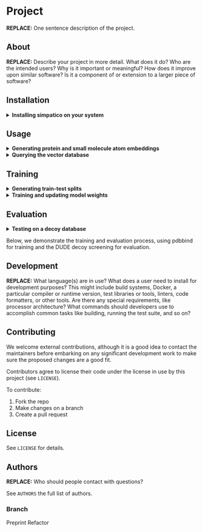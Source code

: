 # Project

**REPLACE:** One sentence description of the project.

## About

**REPLACE:** Describe your project in more detail. What does it do? Who are the intended
users? Why is it important or meaningful? How does it improve upon similar
software? Is it a component of or extension to a larger piece of software?

## Installation
<details closed>
<summary><strong>Installing simpatico on your system</strong></summary>
Simpatico depends on several GPU-based libraries such as PyTorch that are sensitive to the variables of different computing environments, things like CUDA version or GPU availability. These dependencies include PyTorch, PyG, and Faiss.

The following sequence of commands is likely to accommodate most users. This procedure has been cobbled together from installation instructions provided by the respective libraries at the following URLs:
  - PyTorch - https://pytorch.org/get-started/locally/
  - PyG - https://pytorch-geometric.readthedocs.io/en/latest/install/installation.html
  - Faiss - https://pypi.org/project/faiss-gpu-cu12/

### 1. Installing PyTorch
```bash 
$ pip install torch torchvision torchaudio
```
Now to identify PyTorch and CUDA versions:

```bash
$ python -c "import torch; print(torch.__version__)"
```

Which will produce a value like:
```bash 
$ 2.7.0+cu126
```
If this fails to produce a `cu{NUMBER}` value, try 
```bash
$ python -c "import torch; print(torch.version.cuda)"
```

### 2. Installing PyG
Now install the correct PyG packages according to the provided version numbers:
```bash
$ pip install pyg_lib torch_scatter torch_sparse torch_cluster torch_spline_conv -f https://data.pyg.org/whl/torch-2.7.0+cu126.html
```
Note that values of ``torch-2.7.0+cu126.html`` need to be changed to match the version numbers produced by the previous command.

### 3. Installing Faiss
Finally, we can install the Faiss-gpu library that matches our version of CUDA:

```bash
$ pip install faiss-gpu-cu12
```

### 4. Installing simpatico

With all the dependencies in place, installing simpatico itself is quite simple!

```bash
$ git clone git@github.com:TravisWheelerLab/Simpatico.git
$ pip install Simpatico
```
</details>

## Usage
<details closed>
<summary><strong>Generating protein and small molecule atom embeddings</strong></summary>

Out of the box, simpatico comes with weights trained on PDBBind, and may be used to generate embeddings for your very own proteins and small molecules. 

To obtain embeddings for a protein pocket, a .csv of the following format must be specified:

**protein_eval_input.csv**:
```
/path/to/protein_1.pdb, /path/to/pocket_coordinates_1.sdf
/path/to/protein_2.pdb, /path/to/pocket_coordinates_2.sdf
...
```
In this example, the positions of the ligand items will be used to specify the protein pocket surface atoms. Pockets may be specified with any 3D molecular structure file (.sdf, .mol2, or .pdb), or with a 3-column .csv file where each line represents a new X,Y,Z coordinate.

Having a method for pointing to our target structure files and specifying pockets, we may generate embeddings via the following:

### Command Usage 
```bash
$ simpatico eval INPUT_FILE.csv OUTPUT_DIR/ (-p | -m)
```
Where either `-p` or `-m` must be specified to indicate `protein` or `molecule`.
### Example 
```bash
$ simpatico eval protein_eval_input.csv protein_embeds/ -p
```
For each protein .pdb file supplied, a .pyg file will be produced in the specified output directory. The nodes of this graph represent pocket surface atoms, with embedding values stored in `graph.x`, and 3D positions in `graph.pos`.

Generating small-molecule embeds is a nearly identical process, except the input .csv file requires only one column:
**molecule_eval_input.csv**:
```
/path/to/molecule_1.sdf
/path/to/molecule_2.sdf
...
```
So running the command will look like:
### Example 
```bash
$ simpatico eval molecule_eval_input.csv molecule_embeds/ -m
```
For each specified molecular structure, a .pyg file representing a [batch of graphs](https://pytorch-geometric.readthedocs.io/en/2.5.3/generated/torch_geometric.data.Batch.html) will be generated. The batch contains all molecules described in the sdf file. Like the protein embedding output, the embedding values are contained in `graph.x`.
</details>
<details closed>
<summary><strong>Querying the vector database</strong></summary>

</details>

## Training
<details closed>
<summary><strong>Generating train-test splits</strong></summary>
</details closed>

<details closed>
<summary><strong>Training and updating model weights</strong></summary>
### Wrangling Training Data

#### Converting molecular structures to PyG graphs
Simpatico is trained on structural data of resolved protein-ligand complexes as described in .pdb files. Therefore, our first step is to process the .pdb files we'd like to use as training data to generate protein-pocket and small-molecule graphs and conveniently store them as PyG graph objects. 

As with many of simpatico's functions, we may pass in a list of paths to the structure files, or a quote-enclosed unix path, "/something/like/this.pdb". The files pointed to with either method will be converted to PyG graph objects and stored in the specified output location. 

The crucial difference between converting protein and molecule files is the use of the `-p` or `-m` to indicate the type of structure.

```bash
   % simpatico convert -i "$HOME/data/pdbbind/*/*_protein.pdb" -p -o train_target_pygs/

   % simpatico convert -i "$HOME/data/pdbbind/*/*_ligand.sdf" -m -o train_ligand_pygs/
```

#### Train-validation sets
Now we need to organize these graphs into a train-validation set to pass on to our training process. This requires a `.txt` file structured as follows:

```
t, path/to/protein/target/graph.pyg, path/to/corresponding/ligand/graph.pyg
t, path/to/protein/target/graph.pyg, path/to/corresponding/ligand/graph.pyg
t, path/to/protein/target/graph.pyg, path/to/corresponding/ligand/graph.pyg
v, path/to/protein/target/graph.pyg, path/to/corresponding/ligand/graph.pyg
v, path/to/protein/target/graph.pyg, path/to/corresponding/ligand/graph.pyg
v, path/to/protein/target/graph.pyg, path/to/corresponding/ligand/graph.pyg
```

All target-ligand pairs below the `training` but above the `validation` line will be trained on to optimize the weights. all target-ligand pairs described 

</details>

## Evaluation
<details closed>
<summary><strong>Testing on a decoy database</strong></summary>
</details>

Below, we demonstrate the training and evaluation process, using pdbbind for training and the DUDE decoy screening for evaluation.




## Development

**REPLACE:** What language(s) are in use? What does a user need to install for development
purposes? This might include build systems, Docker, a particular compiler or
runtime version, test libraries or tools, linters, code formatters, or other
tools. Are there any special requirements, like processor architecture? What
commands should developers use to accomplish common tasks like building, running
the test suite, and so on?

## Contributing

We welcome external contributions, although it is a good idea to contact the
maintainers before embarking on any significant development work to make sure
the proposed changes are a good fit.

Contributors agree to license their code under the license in use by this
project (see `LICENSE`).

To contribute:

  1. Fork the repo
  2. Make changes on a branch
  3. Create a pull request

## License

See `LICENSE` for details.

## Authors

**REPLACE:** Who should people contact with questions?

See `AUTHORS` the full list of authors.

### Branch
Preprint Refactor
